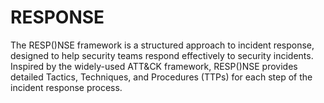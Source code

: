 # RESPONSE
The RESP()NSE framework is a structured approach to incident response, designed to help security teams respond effectively to security incidents. Inspired by the widely-used ATT&amp;CK framework, RESP()NSE provides detailed Tactics, Techniques, and Procedures (TTPs) for each step of the incident response process.
